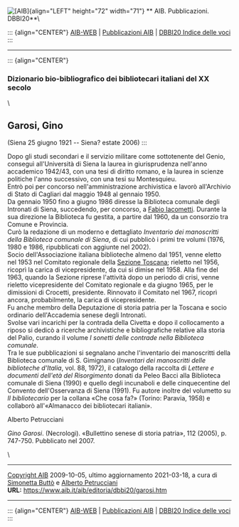 ![\[AIB\]](/aib/wi/aibv72.gif){align="LEFT" height="72" width="71"}
** AIB. Pubblicazioni. DBBI20**\

::: {align="CENTER"}
[AIB-WEB](/) \| [Pubblicazioni AIB](/pubblicazioni/) \| [DBBI20 Indice
delle voci](dbbi20.htm)
:::

------------------------------------------------------------------------

::: {align="CENTER"}
### Dizionario bio-bibliografico dei bibliotecari italiani del XX secolo

\

## Garosi, Gino

(Siena 25 giugno 1921 -- Siena? estate 2006)
:::

Dopo gli studi secondari e il servizio militare come sottotenente del
Genio, conseguì all\'Università di Siena la laurea in giurisprudenza
nell\'anno accademico 1942/43, con una tesi di diritto romano, e la
laurea in scienze politiche l\'anno successivo, con una tesi su
Montesquieu.\
Entrò poi per concorso nell\'amministrazione archivistica e lavorò
all\'Archivio di Stato di Cagliari dal maggio 1948 al gennaio 1950.\
Da gennaio 1950 fino a giugno 1986 diresse la Biblioteca comunale degli
Intronati di Siena, succedendo, per concorso, a [Fabio
Iacometti](iacometti.htm). Durante la sua direzione la Biblioteca fu
gestita, a partire dal 1960, da un consorzio tra Comune e Provincia.\
Curò la redazione di un moderno e dettagliato *Inventario dei
manoscritti della Biblioteca comunale di Siena*, di cui pubblicò i primi
tre volumi (1976, 1980 e 1986, ripubblicati con aggiunte nel 2002).\
Socio dell\'Associazione italiana biblioteche almeno dal 1951, venne
eletto nel 1953 nel Comitato regionale della [Sezione
Toscana](/aib/stor/sezioni/tos.htm); rieletto nel 1956, ricoprì la
carica di vicepresidente, da cui si dimise nel 1958. Alla fine del 1963,
quando la Sezione riprese l\'attività dopo un periodo di crisi, venne
rieletto vicepresidente del Comitato regionale e da giugno 1965, per le
dimissioni di Crocetti, presidente. Rinnovato il Comitato nel 1967,
ricoprì ancora, probabilmente, la carica di vicepresidente.\
Fu anche membro della Deputazione di storia patria per la Toscana e
socio ordinario dell\'Accademia senese degli Intronati.\
Svolse vari incarichi per la contrada della Civetta e dopo il
collocamento a riposo si dedicò a ricerche archivistiche e
bibliografiche relative alla storia del Palio, curando il volume *I
sonetti delle contrade nella Biblioteca comunale*.\
Tra le sue pubblicazioni si segnalano anche l\'inventario dei
manoscritti della Biblioteca comunale di S. Gimignano (*Inventari dei
manoscritti delle biblioteche d\'Italia*, vol. 88, 1972), il catalogo
della raccolta di *Lettere e documenti dell\'età del Risorgimento*
donati da Peleo Bacci alla Biblioteca comunale di Siena (1990) e quello
degli incunaboli e delle cinquecentine del Convento dell\'Osservanza di
Siena (1991). Fu autore inoltre del volumetto su *Il bibliotecario* per
la collana «Che cosa fa?» (Torino: Paravia, 1958) e collaborò
all\'«Almanacco dei bibliotecari italiani».

Alberto Petrucciani

*Gino Garosi*. (Necrologi). «Bullettino senese di storia patria», 112
(2005), p. 747-750. Pubblicato nel 2007.

\

------------------------------------------------------------------------

[Copyright AIB](/su-questo-sito/dichiarazione-di-copyright-aib-web/)
2009-10-05, ultimo aggiornamento 2021-03-18, a cura di [Simonetta
Buttò](/aib/redazione3.htm) e [Alberto
Petrucciani](/su-questo-sito/redazione-aib-web/)\
**URL:** https://www.aib.it/aib/editoria/dbbi20/garosi.htm

------------------------------------------------------------------------

::: {align="CENTER"}
[AIB-WEB](/) \| [Pubblicazioni AIB](/pubblicazioni/) \| [DBBI20 Indice
delle voci](dbbi20.htm)
:::

